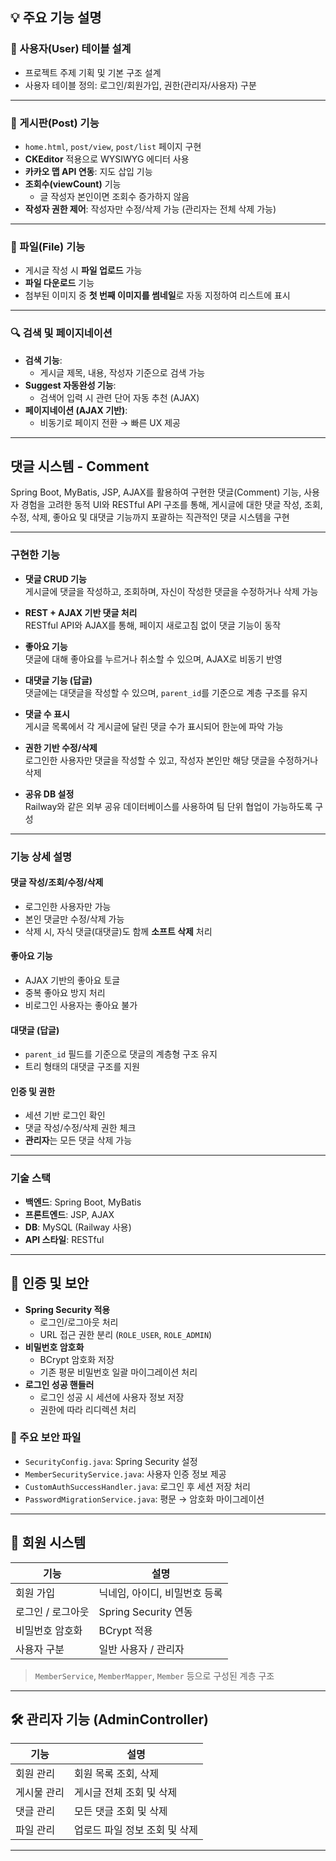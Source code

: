  ## 💡 주요 기능 설명

### 🔐  사용자(User) 테이블 설계
- 프로젝트 주제 기획 및 기본 구조 설계
- 사용자 테이블 정의: 로그인/회원가입, 권한(관리자/사용자) 구분

---

### 📝  게시판(Post) 기능
- `home.html`, `post/view`, `post/list` 페이지 구현
- **CKEditor** 적용으로 WYSIWYG 에디터 사용
- **카카오 맵 API 연동**: 지도 삽입 기능
- **조회수(viewCount)** 기능
  - 글 작성자 본인이면 조회수 증가하지 않음
- **작성자 권한 제어**: 작성자만 수정/삭제 가능 (관리자는 전체 삭제 가능)

---

### 📎  파일(File) 기능
- 게시글 작성 시 **파일 업로드** 가능
- **파일 다운로드** 기능
- 첨부된 이미지 중 **첫 번째 이미지를 썸네일**로 자동 지정하여 리스트에 표시

---

### 🔍  검색 및 페이지네이션
- **검색 기능**:
  - 게시글 제목, 내용, 작성자 기준으로 검색 가능
- **Suggest 자동완성 기능**:
  - 검색어 입력 시 관련 단어 자동 추천 (AJAX)
- **페이지네이션 (AJAX 기반)**:
  - 비동기로 페이지 전환 → 빠른 UX 제공

---
  ## 댓글 시스템 - Comment

Spring Boot, MyBatis, JSP, AJAX를 활용하여 구현한 댓글(Comment) 기능,
사용자 경험을 고려한 동적 UI와 RESTful API 구조를 통해, 게시글에 대한 댓글 작성, 조회, 수정, 삭제, 좋아요 및 대댓글 기능까지 포괄하는 직관적인 댓글 시스템을 구현

---

###  구현한 기능

- **댓글 CRUD 기능**  
  게시글에 댓글을 작성하고, 조회하며, 자신이 작성한 댓글을 수정하거나 삭제 가능

- **REST + AJAX 기반 댓글 처리**  
  RESTful API와 AJAX를 통해, 페이지 새로고침 없이 댓글 기능이 동작

- **좋아요 기능**  
  댓글에 대해 좋아요를 누르거나 취소할 수 있으며, AJAX로 비동기 반영

- **대댓글 기능 (답글)**  
  댓글에는 대댓글을 작성할 수 있으며, `parent_id`를 기준으로 계층 구조를 유지

- **댓글 수 표시**  
  게시글 목록에서 각 게시글에 달린 댓글 수가 표시되어 한눈에 파악 가능

- **권한 기반 수정/삭제**  
  로그인한 사용자만 댓글을 작성할 수 있고, 작성자 본인만 해당 댓글을 수정하거나 삭제

- **공유 DB 설정**  
  Railway와 같은 외부 공유 데이터베이스를 사용하여 팀 단위 협업이 가능하도록 구성

---

###  기능 상세 설명

####  댓글 작성/조회/수정/삭제
- 로그인한 사용자만 가능  
- 본인 댓글만 수정/삭제 가능  
- 삭제 시, 자식 댓글(대댓글)도 함께 **소프트 삭제** 처리  

####  좋아요 기능
- AJAX 기반의 좋아요 토글  
- 중복 좋아요 방지 처리  
- 비로그인 사용자는 좋아요 불가  

####  대댓글 (답글)
- `parent_id` 필드를 기준으로 댓글의 계층형 구조 유지  
- 트리 형태의 대댓글 구조를 지원  

####  인증 및 권한
- 세션 기반 로그인 확인  
- 댓글 작성/수정/삭제 권한 체크  
- **관리자**는 모든 댓글 삭제 가능  

---

###  기술 스택

- **백엔드**: Spring Boot, MyBatis  
- **프론트엔드**: JSP, AJAX  
- **DB**: MySQL (Railway 사용)  
- **API 스타일**: RESTful  

---


  ## 🔐 인증 및 보안

- **Spring Security 적용**
  - 로그인/로그아웃 처리
  - URL 접근 권한 분리 (`ROLE_USER`, `ROLE_ADMIN`)
- **비밀번호 암호화**
  - BCrypt 암호화 저장
  - 기존 평문 비밀번호 일괄 마이그레이션 처리
- **로그인 성공 핸들러**
  - 로그인 성공 시 세션에 사용자 정보 저장
  - 권한에 따라 리디렉션 처리

### 📁 주요 보안 파일

- `SecurityConfig.java`: Spring Security 설정
- `MemberSecurityService.java`: 사용자 인증 정보 제공
- `CustomAuthSuccessHandler.java`: 로그인 후 세션 저장 처리
- `PasswordMigrationService.java`: 평문 → 암호화 마이그레이션

---

## 👥 회원 시스템

| 기능 | 설명 |
|------|------|
| 회원 가입 | 닉네임, 아이디, 비밀번호 등록 |
| 로그인 / 로그아웃 | Spring Security 연동 |
| 비밀번호 암호화 | BCrypt 적용 |
| 사용자 구분 | 일반 사용자 / 관리자 |

> `MemberService`, `MemberMapper`, `Member` 등으로 구성된 계층 구조

---

## 🛠 관리자 기능 (AdminController)

| 기능 | 설명 |
|------|------|
| 회원 관리 | 회원 목록 조회, 삭제 |
| 게시물 관리 | 게시글 전체 조회 및 삭제 |
| 댓글 관리 | 모든 댓글 조회 및 삭제 |
| 파일 관리 | 업로드 파일 정보 조회 및 삭제 |

---
